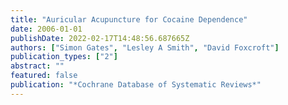 ```yaml
---
title: "Auricular Acupuncture for Cocaine Dependence"
date: 2006-01-01
publishDate: 2022-02-17T14:48:56.687665Z
authors: ["Simon Gates", "Lesley A Smith", "David Foxcroft"]
publication_types: ["2"]
abstract: ""
featured: false
publication: "*Cochrane Database of Systematic Reviews*"
---
```


